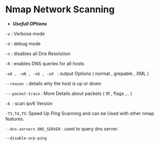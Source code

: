 
# Nmap Network Scanning 

* ***Usefull OPtions***

```-v``` : Verbose mode 

```-d``` : debug mode 

```-n``` : disables all Dns Resolution

```-R``` : enables DNS queries for all hosts

```-oA , -oN , -oG , -oX ``` : output Options ( normal , grepable , XML ) 

```--reason ```:  details why the host is up or down 

```---packet-trace``` : More Details about packets ( ttl , flags ,.. )

```-6 ```: scan ipv6 Version 

```-T3,T4,T5```: Speed Up Ping Scanning and can be Used with other nmap features. 

```--dns-servers DNS_SERVER``` : used to query dns server.

```--disable-arp-ping``` 

